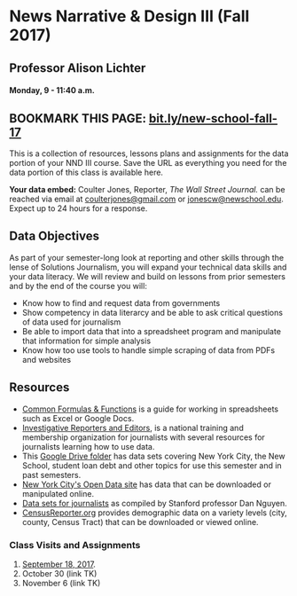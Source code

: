 # News Narrative & Design III (Fall 2017)
## Professor Alison Lichter
#### Monday, 9 - 11:40 a.m.

## BOOKMARK THIS PAGE: [bit.ly/new-school-fall-17](http://bit.ly/new-school-fall-17) 

This is a collection of resources, lessons plans and assignments for the data portion of your NND III course. Save the URL as everything you need for the data portion of this class is available here. 

**Your data embed:** Coulter Jones, Reporter, _The Wall Street Journal._ can be reached via email at [coulterjones@gmail.com](mailto:coulterjones@gmail.com) or [jonescw@newschool.edu](mailto:jonescw@newschool.edu). Expect up to 24 hours for a response. 

## Data Objectives
As part of your semester-long look at reporting and other skills through the lense of Solutions Journalism, you will expand your technical data skills and your data literacy. We will review and build on lessons from prior semesters and by the end of the course you will: 
- Know how to find and request data from governments
- Show competency in data literarcy and be able to ask critical questions of data used for journalism
- Be able to import data that into a spreadsheet program and manipulate that information for simple analysis
- Know how too use tools to handle simple scraping of data from PDFs and websites

## Resources

- [Common Formulas & Functions](https://docs.google.com/document/d/1EdF8_29LYLjRPagUmEdrs_4lcOip_XT1gjDUQBrSsSM/edit#heading=h.h8oucprv8ejs) is a guide for working in spreadsheets such as Excel or Google Docs.
- [Investigative Reporters and Editors](http://ire.org), is a national training and membership organization for journalists with several resources for journalists learning how to use data. 
- This [Google Drive folder](https://drive.google.com/open?id=0BwZ0ZPmeMXDkWVp2QnRoYzBncXM) has data sets covering New York City, the New School, student loan debt and other topics for use this semester and in past semesters.
- [New York City's Open Data site](https://opendata.cityofnewyork.us/) has data that can be downloaded or manipulated online.
- [Data sets for journalists](http://cjlab.stanford.edu/2015/09/30/lab-launch-and-data-sets/) as compiled by Stanford professor Dan Nguyen.
- [CensusReporter.org](http://censusreporter.org/) provides demographic data on a variety levels (city, county, Census Tract) that can be downloaded or viewed online. 

### Class Visits and Assignments
1. [September 18, 2017](/docs/Week1).
2. October 30 (link TK)
3. November 6 (link TK)
